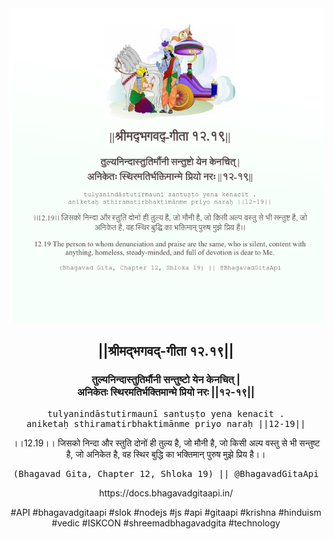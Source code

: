 <img src="../../asset/BG_12_19.png"/>
<center><h2>||श्रीमद्‍भगवद्‍-गीता १२.१९||</h2>
<h3>तुल्यनिन्दास्तुतिर्मौनी सन्तुष्टो येन केनचित् |<br/>अनिकेतः स्थिरमतिर्भक्तिमान्मे प्रियो नरः ||१२-१९||</h3>
<pre>tulyanindāstutirmaunī santuṣṭo yena kenacit .<br/>aniketaḥ sthiramatirbhaktimānme priyo naraḥ ||12-19||</pre>
<p>।।12.19।। जिसको निन्दा और स्तुति दोनों ही तुल्य है, जो मौनी है, जो किसी अल्प वस्तु से भी सन्तुष्ट है, जो अनिकेत है, वह स्थिर बुद्धि का भक्तिमान् पुरुष मुझे प्रिय है।।</p>
<pre>(Bhagavad Gita, Chapter 12, Shloka 19) || @BhagavadGitaApi</pre><p>https://docs.bhagavadgitaapi.in/</p><p>#API #bhagavadgitaapi #slok #nodejs #js #api #gitaapi #krishna #hinduism #vedic #ISKCON #shreemadbhagavadgita #technology</p></center>